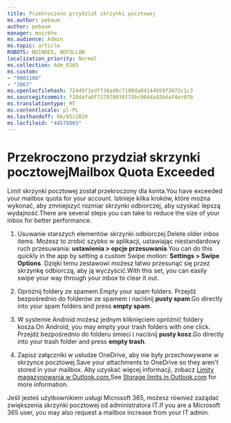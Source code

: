 ```yaml
---
title: Przekroczono przydział skrzynki pocztowej
ms.author: pebaum
author: pebaum
manager: mnirkhe
ms.audience: Admin
ms.topic: article
ROBOTS: NOINDEX, NOFOLLOW
localization_priority: Normal
ms.collection: Adm_O365
ms.custom:
- "9001106"
- "3067"
ms.openlocfilehash: 72449f1edff38ad0c7100da0d144b59f3072c1c3
ms.sourcegitcommit: f28dafa0f727870038f72bc904da926daf4ec07b
ms.translationtype: MT
ms.contentlocale: pl-PL
ms.lasthandoff: 06/05/2020
ms.locfileid: "44579803"
---
```

# <a name="mailbox-quota-exceeded"></a><span data-ttu-id="5a8d5-102">Przekroczono przydział skrzynki pocztowej</span><span class="sxs-lookup"><span data-stu-id="5a8d5-102">Mailbox Quota Exceeded</span></span>

<span data-ttu-id="5a8d5-103">Limit skrzynki pocztowej został przekroczony dla konta.</span><span class="sxs-lookup"><span data-stu-id="5a8d5-103">You have exceeded your mailbox quota for your account.</span></span> <span data-ttu-id="5a8d5-104">Istnieje kilka kroków, które można wykonać, aby zmniejszyć rozmiar skrzynki odbiorczej, aby uzyskać lepszą wydajność.</span><span class="sxs-lookup"><span data-stu-id="5a8d5-104">There are several steps you can take to reduce the size of your inbox for better performance.</span></span>

1. <span data-ttu-id="5a8d5-105">Usuwanie starszych elementów skrzynki odbiorczej.</span><span class="sxs-lookup"><span data-stu-id="5a8d5-105">Delete older inbox items.</span></span> <span data-ttu-id="5a8d5-106">Możesz to zrobić szybko w aplikacji, ustawiając niestandardowy ruch przesuwania: **ustawienia > opcje przesuwania**.</span><span class="sxs-lookup"><span data-stu-id="5a8d5-106">You can do this quickly in the app by setting a custom Swipe motion: **Settings > Swipe Options**.</span></span> <span data-ttu-id="5a8d5-107">Dzięki temu zestawowi możesz łatwo przesunąć się przez skrzynkę odbiorczą, aby ją wyczyścić.</span><span class="sxs-lookup"><span data-stu-id="5a8d5-107">With this set, you can easily swipe your way through your inbox to clear it out.</span></span>

2. <span data-ttu-id="5a8d5-108">Opróżnij foldery ze spamem.</span><span class="sxs-lookup"><span data-stu-id="5a8d5-108">Empty your spam folders.</span></span> <span data-ttu-id="5a8d5-109">Przejdź bezpośrednio do folderów ze spamem i naciśnij **pusty spam**.</span><span class="sxs-lookup"><span data-stu-id="5a8d5-109">Go directly into your spam folders and press **empty spam**.</span></span>

3. <span data-ttu-id="5a8d5-110">W systemie Android możesz jednym kliknięciem opróżnić foldery kosza.</span><span class="sxs-lookup"><span data-stu-id="5a8d5-110">On Android, you may empty your trash folders with one click.</span></span> <span data-ttu-id="5a8d5-111">Przejdź bezpośrednio do folderu śmieci i naciśnij **pusty kosz**.</span><span class="sxs-lookup"><span data-stu-id="5a8d5-111">Go directly into your trash folder and press **empty trash**.</span></span> 

4. <span data-ttu-id="5a8d5-112">Zapisz załączniki w usłudze OneDrive, aby nie były przechowywane w skrzynce pocztowej.</span><span class="sxs-lookup"><span data-stu-id="5a8d5-112">Save your attachments to OneDrive so they aren't stored in your mailbox.</span></span> <span data-ttu-id="5a8d5-113">Aby uzyskać więcej informacji, zobacz [Limity magazynowania w Outlook.com.](https://support.office.com/article/storage-limits-in-outlook-com-7ac99134-69e5-4619-ac0b-2d313bba5e9e)</span><span class="sxs-lookup"><span data-stu-id="5a8d5-113">See [Storage limits in Outlook.com](https://support.office.com/article/storage-limits-in-outlook-com-7ac99134-69e5-4619-ac0b-2d313bba5e9e) for more information.</span></span> 

<span data-ttu-id="5a8d5-114">Jeśli jesteś użytkownikiem usługi Microsoft 365, możesz również zażądać zwiększenia skrzynki pocztowej od administratora IT.</span><span class="sxs-lookup"><span data-stu-id="5a8d5-114">If you are a Microsoft 365 user, you may also request a mailbox increase from your IT admin.</span></span>